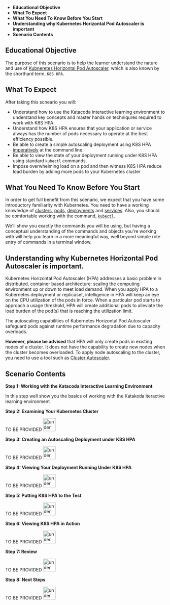 
 * **Educational Objective**
 * **What To Expect**
 * **What You Need To Know Before You Start**
 * **Understanding why Kubernetes Horizontal Pod Autoscaler is important**
 * **Scenario Contents**
 
 
<a name="eductional-objective"></a>
## Educational Objective

The purpose of this scenario is to help the learner understand the nature and use
of [Kubneretes Horizontal Pod Autoscaler](https://kubernetes.io/docs/tasks/run-application/horizontal-pod-autoscale/), which is also known by the
shorthard term, `K8S HPA`.
<a name="what-to-expect"></a>
## What To Expect

After taking this scneario you will:

* Understand how to use the  Katacoda interactive learning environment to understand key concepts
and master hands on techniqures required to work with K8S HPA.
* Understand how K8S HPA ensures that your application or service always has the number of pods necessary
to operate at the best efficiency possible.
* Be able to create a simple autoscaling deployment using K8S HPA [imperatively](https://kubernetes.io/docs/concepts/overview/object-management-kubectl/imperative-command/) at the command line.
* Be able to view the state of your deployment running under K8S HPA using standard `kubectl` commands.
* Impose overwhelming load on a pod and then witness K8S HPA reduce load burden by adding more pods to your Kubernetes cluster

<a name="what-you-need"></a>
## What You Need To Know Before You Start

In order to get full benefit from this scenario, we expect that you have some introductory familiarity
with Kubernetes. You need to have a working knowledge of [clusters](https://kubernetes.io/docs/concepts/cluster-administration/cluster-administration-overview/), [pods](https://kubernetes.io/docs/concepts/workloads/pods/pod-overview/),
[deployments](https://kubernetes.io/docs/concepts/workloads/controllers/deployment/) and [services](https://kubernetes.io/docs/concepts/services-networking/service/). Also, you should be
comfortable working with the command, [`kubectl`](https://kubernetes.io/docs/reference/kubectl/overview/).

We'll show you exactly the commands you will be using, but having a conceptual understanding of the commands and
objects you're working with will help you learn in a more meaningful way, well beyond simple rote entry of
commands in a terminal window.

<a name="understanding-hpa"></a>
## Understanding why Kubernetes Horizontal Pod Autoscaler is important.

Kubernetes Horizontal Pod Autoscaler (HPA) addresses a basic problem in distributed, container based architecture: scaling the
computing environment up or down to meet load demand. When you apply HPA to a Kubernetes deployment or replicaset, intelligence
in HPA will keep an eye on the CPU utilization of the pods in force. When a particular pod starts to approach a usage
threshold, HPA will create additional pods to alleviate the load burden of the pod(s) that is reaching the utilization limit.

The autoscaling capabilities of Kubernetes Horizontal Pod Autoscaler safeguard pods against runtime performance degradation
due to capacity overloads.

**However, please be advised** that HPA will only create pods in existing nodes of a cluster. It does not have the capability
to create new nodes when the cluster becomes overloaded. To apply node autoscaling to the cluster, you need to use
a tool such as [Cluster Autoscaler](https://github.com/kubernetes/autoscaler/blob/master/cluster-autoscaler/FAQ.md#what-is-cluster-autoscaler).
## Scenario Contents

**Step 1: Working with the Katacoda Interactive Learning Environment**

In this step well show you the basics of working with the Katakoda iteractive learning environment

**Step 2: Examining Your Kubernetes Cluster**

TO BE PROVIDED <img src="http://www.gosc.org/_Media/under-construction-yellow-d_med.png" width="40" alt="under construction" />

**Step 3: Creating an Autoscaling Deployment under K8S HPA**

TO BE PROVIDED <img src="http://www.gosc.org/_Media/under-construction-yellow-d_med.png" width="40" alt="under construction" />

**Step 4: Viewing Your Deployment Running Under K8S HPA**

TO BE PROVIDED <img src="http://www.gosc.org/_Media/under-construction-yellow-d_med.png" width="40" alt="under construction" />

**Step 5: Putting K8S HPA to the Test**

TO BE PROVIDED <img src="http://www.gosc.org/_Media/under-construction-yellow-d_med.png" width="40" alt="under construction" />

**Step 6: Viewing K8S HPA in Action**

TO BE PROVIDED <img src="http://www.gosc.org/_Media/under-construction-yellow-d_med.png" width="40" alt="under construction" />

**Step 7: Review**

TO BE PROVIDED <img src="http://www.gosc.org/_Media/under-construction-yellow-d_med.png" width="40" alt="under construction" />

**Step 8: Next Steps**

TO BE PROVIDED <img src="http://www.gosc.org/_Media/under-construction-yellow-d_med.png" width="40" alt="under construction" />
